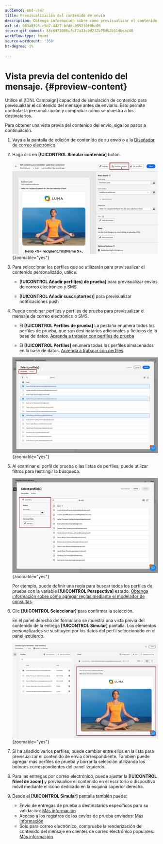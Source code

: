 ```yaml
---
audience: end-user
title: Previsualización del contenido de envío
description: Obtenga información sobre cómo previsualizar el contenido de la entrega con la interfaz de usuario web de Campaign
exl-id: 663a8395-c5b7-4427-bfdd-055230f9bc05
source-git-commit: 88c6473005cfdf7a43e0d232b75db2b51dbcac40
workflow-type: tm+mt
source-wordcount: '358'
ht-degree: 1%

---
```



# Vista previa del contenido del mensaje. {#preview-content}

Utilice el [!DNL Campaign] capacidad de simulación de contenido para previsualizar el contenido del mensaje antes de enviarlo. Esto permite controlar la personalización y comprobar cómo se muestra a los destinatarios.

Para obtener una vista previa del contenido del envío, siga los pasos a continuación.

1. Vaya a la pantalla de edición de contenido de su envío o a la [Diseñador de correo electrónico](../email/get-started-email-designer.md).

1. Haga clic en **[!UICONTROL Simular contenido]** botón.

   ![](assets/simulate-button.png){zoomable=&quot;yes&quot;}

1. Para seleccionar los perfiles que se utilizarán para previsualizar el contenido personalizado, utilice:

   * **[!UICONTROL Añadir perfil(es) de prueba]** para previsualizar envíos de correo electrónico y SMS

   * **[!UICONTROL Añadir suscriptor(es)]** para previsualizar notificaciones push

1. Puede combinar perfiles y perfiles de prueba para previsualizar el mensaje de correo electrónico o SMS.

   * El **[!UICONTROL Perfiles de prueba]** La pestaña enumera todos los perfiles de prueba, que son destinatarios adicionales y ficticios de la base de datos. [Aprenda a trabajar con perfiles de prueba](../audience/test-profiles.md)

   * El **[!UICONTROL Perfiles]** enumera todos los perfiles almacenados en la base de datos. [Aprenda a trabajar con perfiles](../audience/about-recipients.md)

   ![](assets/simulate-select-profiles.png){zoomable=&quot;yes&quot;}

1. Al examinar el perfil de prueba o las listas de perfiles, puede utilizar filtros para restringir la búsqueda.

   ![](assets/simulate-test-profile-filter.png){zoomable=&quot;yes&quot;}

   Por ejemplo, puede definir una regla para buscar todos los perfiles de prueba con la variable **[!UICONTROL Perspectiva]** estado. [Obtenga información sobre cómo agregar reglas mediante el modelador de consultas](../query/query-modeler-overview.md).

1. Clic **[!UICONTROL Seleccionar]** para confirmar la selección.

   En el panel derecho del formulario se muestra una vista previa del contenido de la entrega **[!UICONTROL Simular]** pantalla. Los elementos personalizados se sustituyen por los datos del perfil seleccionado en el panel izquierdo.

   ![](assets/simulate-preview.png){zoomable=&quot;yes&quot;}

1. Si ha añadido varios perfiles, puede cambiar entre ellos en la lista para previsualizar el contenido de envío correspondiente. También puede agregar más perfiles de prueba y borrar la selección utilizando los botones correspondientes del panel izquierdo.

1. Para las entregas por correo electrónico, puede ajustar la **[!UICONTROL Nivel de zoom]** y previsualice el contenido en el escritorio o dispositivo móvil mediante el icono dedicado en la esquina superior derecha.

1. Desde el **[!UICONTROL Simular]** pantalla también puede:
   * Envío de entregas de prueba a destinatarios específicos para su validación: [Más información](test-deliveries.md)
   * Acceso a los registros de los envíos de prueba enviados: [Más información](test-deliveries.md#access-test-deliveries)
   * Solo para correo electrónico, compruebe la renderización del contenido del mensaje en clientes de correo electrónico populares: [Más información](email-rendering.md)



